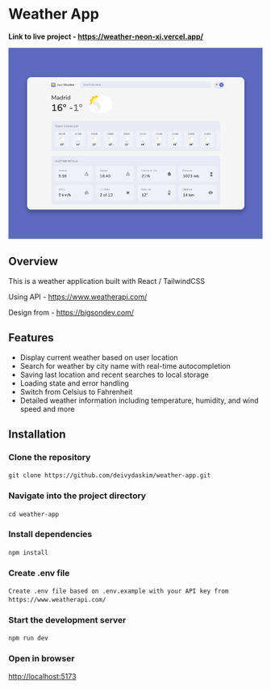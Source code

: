 # Weather App
**Link to live project - https://weather-neon-xi.vercel.app/**

![Weather App Preview](https://raw.githubusercontent.com/deivydaskim/weather-app/main/project-preview.png)
## Overview
This is a weather application built with React / TailwindCSS

Using API - https://www.weatherapi.com/

Design from - https://bigsondev.com/

## Features
- Display current weather based on user location
- Search for weather by city name with real-time autocompletion
- Saving last location and recent searches to local storage
- Loading state and error handling
- Switch from Celsius to Fahrenheit
- Detailed weather information including temperature, humidity, and wind speed and more

## Installation

### Clone the repository
```git clone https://github.com/deivydaskim/weather-app.git```
### Navigate into the project directory
```cd weather-app```
### Install dependencies
```npm install```
### Create .env file
```Create .env file based on .env.example with your API key from https://www.weatherapi.com/```
### Start the development server
```npm run dev```
### Open in browser
[http://localhost:5173](http://localhost:5173)
